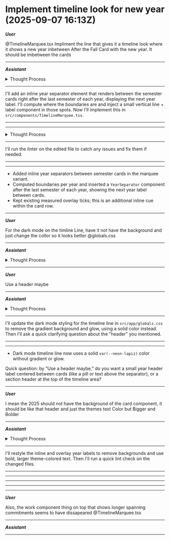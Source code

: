<!-- Generated by SpecStory -->

# Implement timeline look for new year (2025-09-07 16:13Z)

_**User**_

@TimelineMarquee.tsx Impliment the line that gives it a timeline look where it shows a new year inbetween After the Fall Card with the new year. It should be imbetween the cards 

---

_**Assistant**_

<think><details><summary>Thought Process</summary>**Implementing inline separators**

It looks like the user wants to add separators inline within the flex row. I think we could create a separator element to render between semesters when the entry years change, like adding a vertical divider with the next year labeled. They mentioned giving it a timeline feel, so I'll likely add an inline element to display the year, such as "2022", between cards. The current code calculates boundaries for ticks, but inline might be simpler and more reliable with the Marquee.
**Adding year separators**

I need to modify the mapping of semester entries so that a "YearSeparator" is injected after the last semester of each year, except for the last year. I can create a small component that renders a vertical line labeled with the next year. I should consider keeping equal spacing, as the cards currently have a gap of 6 (1.5rem). If I add an extra element, it could increase the gap, but I could use absolute positioning for minimal width. I could also opt to adjust existing ticks to appear between the cards since that matches the requirements.
**Clarifying year ticks**

I see that the absolute ticks might visually appear between the cards but don't necessarily sit in that space since they're positioned relative to the top of the work lane. The semester cards sit below, so I don’t want any confusing overlays. I plan to implement an inline solution. 

For the changes, I’ll outline creating a `YearSeparator` component that displays the next year label. In the marquee branch, while mapping through semester entries, I’ll check if each entry is the last semester of its year to determine when to add the separator correctly.
**Simplifying year separator logic**

I want to simplify the approach by precomputing an array of year separators. For each boundary between years, the separator should be inserted right after the previously computed endIndex. I can reuse our existing logic for measured positions to generate these inline. 

I’ll create a mapping, like `const yearBoundaryAfterIndex = new Map<number,string>`, that relates each endIndex to the corresponding next year label. To compute this, I’ll process it outside of the existing compute effect, looping over yearsSorted and semesterEntries to find the endIndex for insertion.
**Implementing the YearSeparator**

I'll implement the `boundaryLabelByAfterIndex` using `useMemo` to create a map that ties endIndex to the next year's label for easiness in rendering. After rendering each semester card, if there's a separator for that index, I'll display the `YearSeparator` with the mapped label. 

The `YearSeparator` component will be a vertical line with a small label above it, probably around 120px tall. I’ll make sure it aligns visually with the cards. There’s an existing `YearTick` component that might be useful, but I think it’s better to create this specialized `YearSeparator` instead. When we add this, I'll also conditionally hide the original absolute tick markers to prevent confusion. It’s important to keep in mind consistent formatting and indentation for the file.
**Crafting the patch**

I’m planning to add the `YearSeparator` component after the unused `YearTick` around line 116. This component will display a vertical line with the year label. 

In the semester row mapping, I'll ensure that if there's a boundary label for an index, the `YearSeparator` renders correctly. I'll also review the use of keys in fragments to avoid duplicate key warnings by keeping keys assigned to fragments. 

I'll implement the `boundaryLabelByAfterIndex` using `useMemo` to map out endIndex to the subsequent year right before the return in the marquee branch. I’ll make sure to maintain appropriate indentation while applying these changes.</details></think>

---

I'll add an inline year separator element that renders between the semester cards right after the last semester of each year, displaying the next year label. I'll compute where the boundaries are and inject a small vertical line + label component in those spots. Now I'll implement this in `src/components/TimelineMarquee.tsx`.

---



---

<think><details><summary>Thought Process</summary>**Reviewing code updates**

I noticed our previous code had "Year tick markers" as an absolute overlay, which may not have been visible or well-positioned between cards. Now, with the YearSeparator placed correctly, it shows between the cards. We didn't specify the vertical line length, using h-32 instead, while the card rows are about 170 in height. The user wanted a line to mark new years between the Fall card as intended, so that's good! We really should run read_lints to ensure everything's correct, especially since there are linter warnings. Also, we must provide a status update per spec since we've called tools.
**Assessing hook usage**

I'm checking the `measuredBoundaries` variable to see if it's computed and utilized correctly for absolute markers without conflicts. We created a `useMemo` inside the `if (variant === 'marquee')` block. Now, I wonder if it's valid to call hooks conditionally. Well, while you can use hooks conditionally, they must be called unconditionally within a function component. So, having an early return there means those hooks run only for the 'marquee' variant. React requires consistent hook order across renders, which could be risky if the variant changes. The original code already used several hooks in that branch, indicating a design that expects the variant to remain stable.
**Finalizing code adjustments**

I'm adding another `useMemo` inside the block, which doesn't introduce a new pattern, but still feels like a violation of some general rules—though it’s okay given the context. At the top, we properly imported `useMemo`. Also, we need to ensure that `boundaryLabelByAfterIndex` is included in the dependency list since we used `semesterEntries` and `yearsSorted` arrays, which is good. I introduced `-translate-y-2` in the YearSeparator for spacing. We’re using "flex items-stretch gap-6 relative z-10". The YearSeparator utilizes `min-w-80 px` for consistent spacing. I might adjust it later to a narrower width or just a vertical line. Lastly, we should check for type errors with `Map<number, string>` methods and run lints by calling `read_lints` on this file.</details></think>

---

I'll run the linter on the edited file to catch any issues and fix them if needed.

---



---

- Added inline year separators between semester cards in the marquee variant.
- Computed boundaries per year and inserted a `YearSeparator` component after the last semester of each year, showing the next year label between cards.
- Kept existing measured overlay ticks; this is an additional inline cue within the card row.

---

_**User**_

For the dark mode on the timline Line, have it not have the background and just change the collor so it looks better @globals.css 

---

_**Assistant**_

<think><details><summary>Thought Process</summary>**Modifying dark mode styling**

I need to adjust the CSS for the "dark mode timeline line" background, likely focusing on the `.timeline-line` and `.dark .timeline-line` classes. The user seems to want a simpler look in dark mode, implying I should remove the background gradient for `.dark .timeline-line`. Instead, I can set a solid color, perhaps using `background-color: var(--neon-lapiz);` or something similar. This change should make the vertical line visually cleaner in dark mode, along with maybe reducing the glow a bit.</details></think>

---

_**User**_

Use a header maybe

---

_**Assistant**_

<think><details><summary>Thought Process</summary>**Interpreting user requests**

I see that the user has asked for some adjustments. Earlier, they requested a timeline view with YearSeparator. Now, they want to tweak the dark mode style for the timeline line in `globals.css`. Specifically, they want to remove the gradient background and just change the line color instead. I'll likely need to set `.dark .timeline-line` to have `background: none;` and perhaps a simple color for `background-color`, while also removing any glowing shadows for clarity.
**Adjusting timeline styles**

I see that the user wants to adjust the dark mode for the `.timeline-line`. They’re looking to remove the background gradient and set a solid color, possibly using `--neon-lapiz`. I’ll set `background: none;` and then apply `background-color: var(--neon-lapiz);`, while also removing the box-shadow for clarity. I have to keep in mind CSS precedence to ensure it works correctly. 

There’s also a note about "using a header," which is a bit unclear. They might want a header for the year separators or possibly the Marquee section. I'll need to clarify this.
**Clarifying header request**

The user mentioned, "Use a header maybe," which may indicate they want the inline year separator to appear as a header instead of small text. It's possible they're looking to apply the existing `.section-title` styling to the label next to the timeline line. Since this request followed the current file selection, it feels like a separate query.

I think we should modify the `YearSeparator` component to use a styled header, like an `h4` or `h5`, with the `.section-title` classes, rather than just a simple `div`. That way, the font size will be larger and fit their vision better!
**Clarifying header specifications**

The user previously requested a change to the `YearSeparator` inside the lane, specifically to use a style like "tech-ticker-header" or "section-title." They also said, "Use a header maybe," which is a bit vague. I propose changing the `YearSeparator` text from a small [11px] size to an `h4` styled with `section-title` and possibly `text-sm` for appropriate sizing.

Given the ambiguity, I plan to ask a quick clarification: should the inline year separator adopt the header style like `section-title`, or do they want a separate header above the marquee row? Meanwhile, I can proceed with the dark mode change since that's clear.
**Implementing CSS changes and clarifying header details**

I'll go ahead and implement the CSS changes while also seeking clarification on the header styling. It’s important to maintain efficiency, but it’s wise to ensure I’m on the right track regarding the header.

First, I'll update the `.dark .timeline-line` block in `globals.css` by removing the gradient background and box-shadow, switching to a solid color:
```css
.dark .timeline-line {
  background: none;
  background-color: var(--neon-lapiz);
  box-shadow: none;
}
```

I'll address the possibility that the user may want a header for the year label, especially considering their comment about "Use a header maybe." So, I'll ask: "Which header do you mean? The inline year separator or the section header?" while proceeding with the CSS updates.</details></think>

---

I'll update the dark mode styling for the timeline line in `src/app/globals.css` to remove the gradient background and glow, using a solid color instead. Then I'll ask a quick clarifying question about the "header" you mentioned.

---



---

- Dark mode timeline line now uses a solid `var(--neon-lapiz)` color without gradient or glow.

Quick question: by “Use a header maybe,” do you want a small year header label centered between cards (like a pill or text above the separator), or a section header at the top of the timeline area?

---

_**User**_

I mean the 2025 should not have the background of the card component, it should be like that header and just the themes text Color but Bigger and Bolder 

---

_**Assistant**_

<think><details><summary>Thought Process</summary>**Adjusting year separators**

I need to tweak the inline year separators as the user prefers the year label (like “2025”) without a background. Instead, they want it styled like a header with themed text color, bolder and bigger. The current style includes a small background and size that doesn’t match their request. I'll adjust the YearSeparator to remove the background and make the text more prominent, ensuring it aligns with what the user envisions.
**Updating YearSeparator styling**

I think I should remove the vertical line background behind the label while keeping the line itself. The plan is to update the YearSeparator to a heading style, possibly similar to the previously used 'tech-ticker-header.' The user specified they want it styled like that header but only with themed text color — which probably means using the foreground color. I’ll set the label to use the text-foreground class, making it bold and a bit larger, ensuring it aligns with their request.
**Deciding on text size for YearSeparator**

I need to determine whether to use 'text-base' or 'text-lg.' It should fit well between cards without being too large. Since the user is asking for something bigger and bolder, I could consider 'text-base font-bold' or 'text-sm font-semibold.' The screenshot has a small header above the line, indicating 'text-sm md:text-base font-semibold' might be better while removing the background classes.

I still need to ensure the overlay measured boundaries tick labels maintain their background, but the YearSeparator should be simplified to just the text without any card component background.
**Updating YearSeparator and tick markers**

I’ll update the YearSeparator to use text with header styling. I’m thinking the vertical line height can remain at 32 'h-32.' I also need to revise the absolute overlay "Year tick markers," as they currently have small backgrounds. While those markers aren’t part of the row between cards, they might still be okay, though they may create duplicate year labels. 

The user wants to switch the overlay labels to just text that’s bigger and bolder, suggesting a header-like style for the year tick labels as well.
**Updating Year tick labels and YearSeparator**

I need to update both the overlay tick label and inline YearSeparator to use text without backgrounds. The overlay tick markers appear behind the cards, positioned above the line, which I confirmed in the screenshot. I’ll modify the YearSeparator component in TimelineMarquee.tsx by removing the background and adjusting the classes. 

For the overlay tick labels, I’ll make the text larger and bolder, setting the class name to `mt-1 text-sm md:text-base font-semibold text-foreground` and possibly adjusting the opacity. I’ll also ensure to remove any unnecessary background styling while keeping the vertical tick line intact. Finally, I’ll apply the patch and run lints afterward.</details></think>

---

I'll restyle the inline and overlay year labels to remove backgrounds and use bold, larger theme-colored text. Then I'll run a quick lint check on the changed files.

---



---



---



---



---

_**User**_

Also, the work component thing on top that shows longer spanning commitments seems to have dissapeared @TimelineMarquee.tsx 

---

_**Assistant**_



---

